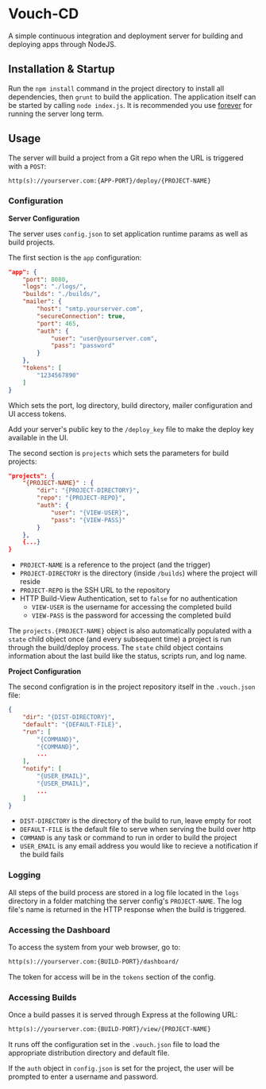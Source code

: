 # Vouch-CD

A simple continuous integration and deployment server for building and deploying apps through NodeJS.

## Installation & Startup

Run the `npm install` command in the project directory to install all dependencies, then `grunt` to 
build the application. The application itself can be started by calling `node index.js`. It is recommended 
you use [forever](https://github.com/nodejitsu/forever) for running the server long term.

## Usage

The server will build a project from a Git repo when the URL is triggered with a `POST`:

```html
http(s)://yourserver.com:{APP-PORT}/deploy/{PROJECT-NAME}
```

### Configuration

**Server Configuration**

The server uses `config.json` to set application runtime params as well as build projects.

The first section is the `app` configuration:

```json
"app": {
    "port": 8080,
    "logs": "./logs/",
    "builds": "./builds/",
    "mailer": {
        "host": "smtp.yourserver.com",
        "secureConnection": true,
        "port": 465,
        "auth": {
            "user": "user@yourserver.com",
            "pass": "password"
        }
    },
    "tokens": [
        "1234567890"
    ]
}
```

Which sets the port, log directory, build directory, mailer configuration and UI access tokens.

Add your server's public key to the `/deploy_key` file to make the deploy key available in the UI.

The second section is `projects` which sets the parameters for build projects:

```json
"projects": {
    "{PROJECT-NAME}" : {
        "dir": "{PROJECT-DIRECTORY}",
        "repo": "{PROJECT-REPO}",
        "auth": {
            "user": "{VIEW-USER}",
            "pass": "{VIEW-PASS}"
        }
    },
    {...}
}
```

* `PROJECT-NAME` is a reference to the project (and the trigger)
* `PROJECT-DIRECTORY` is the directory (inside `/builds`) where the project will reside
* `PROJECT-REPO` is the SSH URL to the repository
* HTTP Build-View Authentication, set to `false` for no authentication
    * `VIEW-USER` is the username for accessing the completed build
    * `VIEW-PASS` is the password for accessing the completed build

The `projects.{PROJECT-NAME}` object is also automatically populated with a `state` child object 
once (and every subsequent time) a project is run through the build/deploy process. The `state` 
child object contains information about the last build like the status, scripts run, and log name.

**Project Configuration**

The second configration is in the project repository itself in the `.vouch.json` file:

```json
{
    "dir": "{DIST-DIRECTORY}",
    "default": "{DEFAULT-FILE}",
    "run": [
        "{COMMAND}",
        "{COMMAND}",
        ...
    ],
    "notify": [
        "{USER_EMAIL}",
        "{USER_EMAIL}",
        ...
    ]
}
```

* `DIST-DIRECTORY` is the directory of the build to run, leave empty for root
* `DEFAULT-FILE` is the default file to serve when serving the build over http
* `COMMAND` is any task or command to run in order to build the project
* `USER_EMAIL` is any email address you would like to recieve a notification if the build fails

### Logging

All steps of the build process are stored in a log file located in the `logs` directory 
in a folder matching the server config's `PROJECT-NAME`. The log file's name is returned 
in the HTTP response when the build is triggered.

### Accessing the Dashboard

To access the system from your web browser, go to:

```html
http(s)://yourserver.com:{BUILD-PORT}/dashboard/
```

The token for access will be in the `tokens` section of the config.

### Accessing Builds

Once a build passes it is served through Express at the following URL:

```html
http(s)://yourserver.com:{BUILD-PORT}/view/{PROJECT-NAME}
```

It runs off the configuration set in the `.vouch.json` file to load the appropriate distribution 
directory and default file.

If the `auth` object in `config.json` is set for the project, the user will be prompted to enter a username and password.

